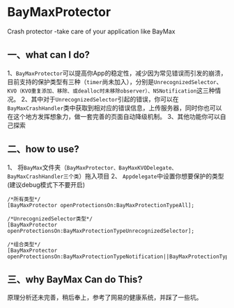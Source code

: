 # BayMaxProtector
Crash protector -take care of your application like BayMax

## 一、what can I do?
1、`BayMaxProtector`可以提高你App的稳定性，减少因为常见错误而引发的崩溃，目前支持的保护类型有三种（`timer`尚未加入），分别是`UnrecognizedSelector`、`KVO（KVO重复添加、移除、或dealloc时未移除observer）、NSNotification`这三种情况。
2、其中对于`UnrecognizedSelector`引起的错误，你可以在`BayMaxCrashHandler`类中获取到相对应的错误信息，上传服务器，同时你也可以在这个地方发挥想象力，做一套完善的页面自动降级机制。
3、其他功能你可以自己探索

## 二、how to use?
1、 将`BayMax`文件夹（`BayMaxProtector、BayMaxKVODelegate、BayMaxCrashHandler三个类`）拖入项目
2、 `Appdelegate`中设置你想要保护的类型(建议debug模式下不要开启)
```
/*所有类型*/
[BayMaxProtector openProtectionsOn:BayMaxProtectionTypeAll];

/*UnrecognizedSelector类型*/
[BayMaxProtector openProtectionsOn:BayMaxProtectionTypeUnrecognizedSelector];

/*组合类型*/
[BayMaxProtector openProtectionsOn:BayMaxProtectionTypeNotification||BayMaxProtectionTypeTimer];

```
## 三、why BayMax Can do This?
原理分析还未完善，稍后奉上，参考了网易的健康系统，并踩了一些坑。


